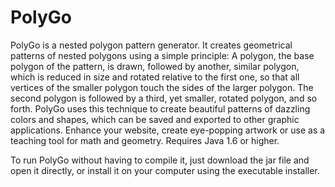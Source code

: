 # PolyGo
PolyGo is a nested polygon pattern generator. It creates geometrical patterns of nested polygons using a simple principle: A polygon, the base polygon of the pattern, is drawn, followed by another, similar polygon, which is reduced in size and rotated relative to the first one, so that all vertices of the smaller polygon touch the sides of the larger polygon. The second polygon is followed by a third, yet smaller, rotated polygon, and so forth. PolyGo uses this technique to create beautiful patterns of dazzling colors and shapes, which can be saved and exported to other graphic applications. Enhance your website, create eye-popping artwork or use as a teaching tool for math and geometry. Requires Java 1.6 or higher.

To run PolyGo without having to compile it, just download the jar file and open it directly, or install it on your computer using the executable installer.
